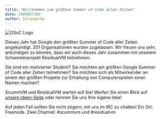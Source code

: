 ```yaml
---
title: "Willkommen zum größten Summer of Code aller Zeiten"
date: 1488807360
author: Strangerke
---
```


![GSoC Logo](/data/news/GSoC2017Logo.png)

Dieses Jahr hat Google den größten Summer of Code aller Zeiten angekündigt. 201 Organisationen wurden zugelassen. Wir freuen uns sehr, ankündigen zu können, dass wir auch dieses Jahr zusammen mit unserem Schwesterprojekt ResidualVM teilnehmen.

Sie sind ein motivierter Student? Sie möchten am größten Google Summer of Code aller Zeiten teilnehmen? Sie möchten sich als Mitwirkender an einem der größten Projekte zur Erhaltung von Computerspielen einen Namen machen?

ScummVM und ResidualVM warten auf Sie! Werfen Sie einen Blick auf [unsere Ideen-Seite](http://wiki.scummvm.org/index.php/Summer_of_Code/GSoC_Ideas_2017) oder nennen Sie uns Ihre eigene Idee!

Auf jeden Fall sollten Sie nicht zögern, mit uns im IRC zu chatten! Ein Ort: Freenode. Zwei Channel: #scummvm und #residualvm
